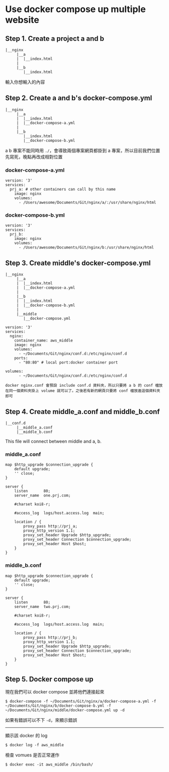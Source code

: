 # Use docker compose up multiple website
## Step 1. Create a project a and b
```
|__nginx
     |__a
     |  |__index.html
     |
     |__b
        |__index.html
```
輸入你想輸入的內容

## Step 2. Create a and b's docker-compose.yml
```
|__nginx
     |__a
     |  |__index.html
     |  |__docker-compose-a.yml
     |
     |__b
        |__index.html
        |__docker-compose-b.yml
```
a b 專案不能同時用 `./`，會導致兩個專案網頁都掛到 a 專案，所以目前我們位置先寫死，晚點再改成相對位置

### docker-compose-a.yml
```
version: '3'
services:
  prj_a: # other containers can call by this name
    image: nginx
    volumes:
      - /Users/awesome/Documents/Git/nginx/a/:/usr/share/nginx/html
```

### docker-compose-b.yml
```
version: '3'
services:
  prj_b:
    image: nginx
    volumes:
      - /Users/awesome/Documents/Git/nginx/b:/usr/share/nginx/html
```

## Step 3. Create middle's docker-compose.yml
```
|__nginx
     |__a
     |  |__index.html
     |  |__docker-compose-a.yml
     |
     |__b
     |  |__index.html
     |  |__docker-compose-b.yml
     |
     |__middle
        |__docker-compose.yml
```
```
version: '3'
services:
  nginx:
    container_name: aws_middle
    image: nginx
    volumes:
      - ~/Documents/Git/nginx/conf.d:/etc/nginx/conf.d
    ports:
      - "80:80" # local port:docker container port
```

```
volumes:
      - ~/Documents/Git/nginx/conf.d:/etc/nginx/conf.d

docker nginx.conf 會預設 include conf.d 資料夾，所以只要將 a b 的 conf 檔放在同一個資料夾掛上 volume 就可以了。之後若有新的網頁只要將 conf 檔放進這個資料夾即可
```

## Step 4. Create middle_a.conf and middle_b.conf
```
|__conf.d
     |__middle_a.conf
     |__middle_b.conf
```
This file will connect between middle and a, b.
### middle_a.conf
```
map $http_upgrade $connection_upgrade {
    default upgrade;
    '' close;
}

server {
	listen       80;
	server_name  one.prj.com;

    #charset koi8-r;

    #access_log  logs/host.access.log  main;

    location / {
        proxy_pass http://prj_a;
        proxy_http_version 1.1;
        proxy_set_header Upgrade $http_upgrade;
        proxy_set_header Connection $connection_upgrade;
        proxy_set_header Host $host;
	}
}
```

### middle_b.conf
```
map $http_upgrade $connection_upgrade {
    default upgrade;
    '' close;
}

server {
	listen       80;
	server_name  two.prj.com;

    #charset koi8-r;

    #access_log  logs/host.access.log  main;

    location / {
        proxy_pass http://prj_b;
        proxy_http_version 1.1;
        proxy_set_header Upgrade $http_upgrade;
        proxy_set_header Connection $connection_upgrade;
        proxy_set_header Host $host;
	}
}

```

## Step 5. Docker compose up
現在我們可以 docker compose 並將他們連接起來
```shell
$ docker-compose -f ~/Documents/Git/nginx/a/docker-compose-a.yml -f ~/Documents/Git/nginx/b/docker-compose-b.yml -f ~/Documents/Git/nginx/middle/docker-compose.yml up -d
```
如果有錯誤可以不下 `-d`，來顯示錯誤

---
顯示該 docker 的 log
```
$ docker log -f aws_middle
```
檢查 vomues 是否正常運作
```
$ docker exec -it aws_middle /bin/bash/
```
